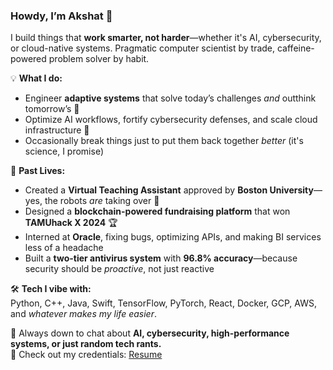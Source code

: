 ### Howdy, I’m Akshat 👋  
I build things that **work smarter, not harder**—whether it's AI, cybersecurity, or cloud-native systems. Pragmatic computer scientist by trade, caffeine-powered problem solver by habit.  

💡 **What I do:**  
- Engineer **adaptive systems** that solve today’s challenges *and* outthink tomorrow’s 🔮  
- Optimize AI workflows, fortify cybersecurity defenses, and scale cloud infrastructure 🔐  
- Occasionally break things just to put them back together *better* (it's science, I promise)  

🚀 **Past Lives:**  
- Created a **Virtual Teaching Assistant** approved by **Boston University**—yes, the robots *are* taking over 🤖  
- Designed a **blockchain-powered fundraising platform** that won **TAMUhack X 2024** 🏆  
- Interned at **Oracle**, fixing bugs, optimizing APIs, and making BI services less of a headache
- Built a **two-tier antivirus system** with **96.8% accuracy**—because security should be *proactive*, not just reactive 


🛠️ **Tech I vibe with:**  
Python, C++, Java, Swift, TensorFlow, PyTorch, React, Docker, GCP, AWS, and *whatever makes my life easier*.  

💬 Always down to chat about **AI, cybersecurity, high-performance systems, or just random tech rants.**  
🔗 Check out my credentials: [Resume](https://amaranth-benedikta-79.tiiny.site/?mode=suggestions)  
